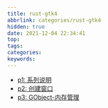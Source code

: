```yaml
---
title: rust-gtk4
abbrlink: categories/rust-gtk4
hidden: true
date: 2021-12-04 22:34:41
top:
tags:
categories:
keywords:
---
```


- [p1: 系列说明](/posts/rust-gtk4/p1)
- [p2: 创建窗口](/posts/rust-gtk4/p2)
- [p3: GObject-内存管理](/posts/rust-gtk4/p3)
